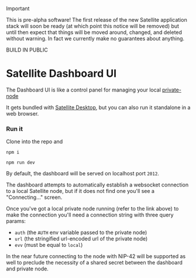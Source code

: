 > [!IMPORTANT]
> This is pre-alpha software! The first release of the new Satellite application stack will soon be ready (at which point this notice will be removed) but until then expect that things will be moved around, changed, and deleted without warning. In fact we currently make no guarantees about anything.
>
> BUILD IN PUBLIC

# Satellite Dashboard UI

The Dashboard UI is like a control panel for managing your local [private-node](https://github.com/satellite-earth/private-node)

It gets bundled with [Satellite Desktop](https://github.com/satellite-earth/desktop), but you can also run it standalone in a web browser.

### Run it

Clone into the repo and

`npm i`

`npm run dev`

By default, the dashboard will be served on localhost port `2012`.

The dashboard attempts to automatically establish a websocket connection to a local Satellite node, but if it does not find one you'll see a "Connecting..." screen.

Once you've got a local private node running (refer to the link above) to make the connection you'll need a connection string with three query params:

-  `auth` (the `AUTH` env variable passed to the private node)
-  `url` (the stringified url-encoded url of the private node)
-  `evv` (must be equal to `local`)

In the near future connecting to the node with NIP-42 will be supported as well to preclude the necessity of a shared secret between the dashboard and private node.
